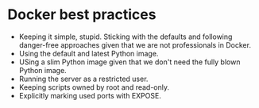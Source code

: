 # Docker best practices

- Keeping it simple, stupid. Sticking with the defaults and following danger-free approaches given that we are not 
professionals in Docker.
- Using the default and latest Python image.
- USing a slim Python image given that we don't need the fully blown Python image.
- Running the server as a restricted user.
- Keeping scripts owned by root and read-only.
- Explicitly marking used ports with EXPOSE.
